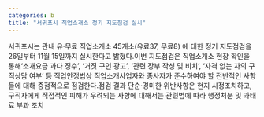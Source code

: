 ```yaml
---
categories: b
title: "서귀포시 직업소개소 정기 지도점검 실시"
---
```

서귀포시는 관내 유·무료 직업소개소 45개소(유료37, 무료8) 에 대한 정기 지도점검을 26일부터 11월 15일까지 실시한다고 밝혔다.이번 지도점검은 직업소개소 현장 확인을 통해‘소개요금 과다 징수’, ‘거짓 구인 광고’, ‘관련 장부 작성 및 비치’, ‘자격 없는 자의 구직상담 여부’ 등 직업안정법상 직업소개사업자와 종사자가 준수하여야 할 전반적인 사항들에 대해 중점적으로 점검한다.점검 결과 단순·경미한 위반사항은 현지 시정조치하고, 구직자에게 직접적인 피해가 우려되는 사항에 대해서는 관련법에 따라 행정처분 및 과태료 부과 조치